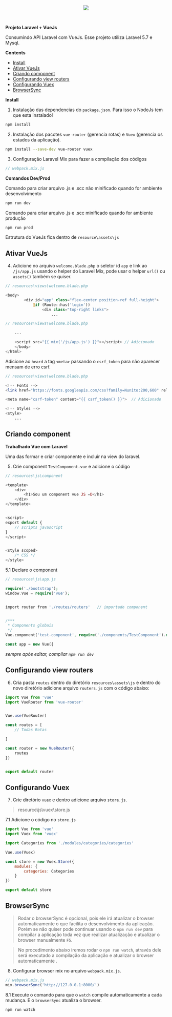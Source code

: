 
<p align="center"><img src="https://laravel.com/assets/img/components/logo-laravel.svg"></p>

<br>

**Projeto Laravel + VueJs**

Consumindo API Laravel com VueJs. Esse projeto utiliza Laravel 5.7 e Mysql.




**Contents**

- [Install](#Install)
- [Ativar VueJs](#Ativar-VueJs)
- [Criando component](#Criando-component)
- [Configurando view routers](#Configurando-view-routers)
- [Configurando Vuex](#Configurando-Vuex)
- [BrowserSync](#BrowserSync)




**Install**

1. Instalação das dependencias do `package.json`. Para isso o NodeJs tem que esta instalado!
```bash
npm install
```

2. Instalação dos pacotes `vue-router` (gerencia rotas) e `Vuex` (gerencia os estados da aplicação).
```bash
npm install --save-dev vue-router vuex
```

3. Configuração Laravel Mix para fazer a compilação dos códigos
```php
// webpack.mix.js
```

**Comandos Dev/Prod**

Comando para criar arquivo .js e .scc não minificado quando for ambiente desenvolvimento
```bash
npm run dev
```

Comando para criar arquivo .js e .scc  minificado quando for ambiente produção
```bash
npm run prod
```

Estrutura do VueJs fica dentro de `resource\assets\js`


## Ativar VueJs

4. Adicione no arquivo `welcome.blade.php` o seletor id `app` e link ao `/js/app.js` usando o helper do Laravel Mix, pode usar o helper `url()` ou `assets()` também se quiser.
```php
// resources\views\welcome.blade.php

<body>
        <div id="app" class="flex-center position-ref full-height">
            @if (Route::has('login'))
                <div class="top-right links">
                    ...
```

```php
// resources\views\welcome.blade.php

    ...

    <script src="{{ mix('/js/app.js') }}"></script> // Adicionado
    </body>
</html>
```

Adicione ao `heard` a tag `<meta>` passando o `csrf_token` para não aparecer mensam de erro csrf.
```php
// resources\views\welcome.blade.php

<!-- Fonts -->
<link href="https://fonts.googleapis.com/css?family=Nunito:200,600" rel="stylesheet">

<meta name="csrf-token" content="{{ csrf_token() }}">  // Adicionado

<!-- Styles -->
<style>
    ...
```

## Criando component

**Trabalhado Vue com Laravel**

Uma das formar e criar componente e incluir na view do laravel.

5. Crie component `TestComponent.vue` e adicione o código
```php
// resources\js\component

<template>
    <div>
        <h1>Sou um component vue JS =D</h1>
    </div>
</template>


<script>
export default {
    // scripts javascript
}
</script>


<style scoped>
    /* CSS */
</style>
``` 

5.1 Declare o component
```php
// resources\js\app.js

require('./bootstrap');
window.Vue = require('vue');


import router from './routes/routers'   // importado component


/***
 * Components globais
 */
Vue.component('test-component', require('./components/TestComponent').default)  // Declara component

const app = new Vue({
```


*sempre após editar, compilar `npm run dev`*


## Configurando view routers 

6. Cria pasta `routes` dentro do diretório `resources\assets\js` e dentro do novo diretório adicione arquivo `routers.js` com o código abaixo:
```javascript
import Vue from 'vue'
import VueRouter from 'vue-router'


Vue.use(VueRouter)

const routes = [
    // Todas Rotas

]

const router = new VueRouter({
    routes
})


export default router
``` 

## Configurando Vuex

7. Crie diretório `vuex` e dentro adicione arquivo `store.js`.

> resource\js\vuex\store.js

7.1 Adicione o código no `store.js`
```javascript
import Vue from 'vue'
import Vuex from 'vuex'

import Categories from './modules/categories/categories'

Vue.use(Vuex)

const store = new Vuex.Store({
    modules: {
        categories: Categories
    }
})

export default store
```

## BrowserSync

>Rodar o browserSync é opcional, pois ele irá atualizar o browser automaticamente o que facilita o desenvolvimento da aplicação. Porém se não quiser pode continuar usando o `npm run dev` para compilar a aplicação toda vez que realizar atualização e atualizar o browser manualmente `F5`.

>No procedimento abaixo iremos rodar o `npm run watch`, através dele será executado a compilação da aplicação e atualizar o browser automaticamente .

8. Configurar browser mix no arquivo `webpack.mix.js`.
```javascript
// webpack.mix.js
mix.browserSync('http://127.0.0.1:8000/')   
```

8.1 Execute o comando para que o `watch` compile automaticamente a cada mudança. E o `browserSync` atualiza o browser.
```bash
npm run watch
``` 

